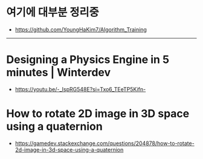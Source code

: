 # 여기에 대부분 정리중

- https://github.com/YoungHaKim7/Algorithm_Training

<hr>

# Designing a Physics Engine in 5 minutes | Winterdev

- https://youtu.be/-_IspRG548E?si=Txo6_TEeTP5Kifn-


# How to rotate 2D image in 3D space using a quaternion
- https://gamedev.stackexchange.com/questions/204878/how-to-rotate-2d-image-in-3d-space-using-a-quaternion
